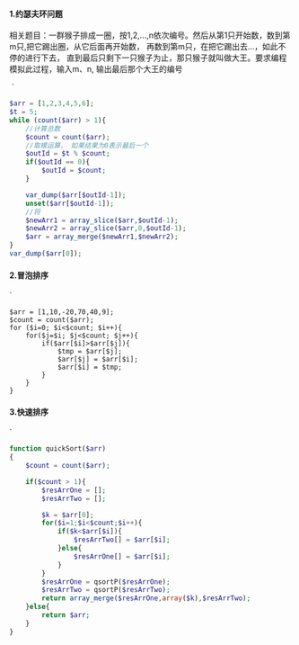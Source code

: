 #### 1.约瑟夫环问题

​	相关题目：一群猴子排成一圈，按1,2,…,n依次编号。然后从第1只开始数，数到第m只,把它踢出圈，从它后面再开始数， 再数到第m只，在把它踢出去…，如此不停的进行下去， 直到最后只剩下一只猴子为止，那只猴子就叫做大王。要求编程模拟此过程，输入m、n, 输出最后那个大王的编号

​	`

```php
$arr = [1,2,3,4,5,6];
$t = 5;
while (count($arr) > 1){
    //计算总数
    $count = count($arr);
    //取模运算， 如果结果为0表示最后一个
    $outId = $t % $count;
    if($outId == 0){
        $outId = $count;
    }

    var_dump($arr[$outId-1]);
    unset($arr[$outId-1]);
	//将
    $newArr1 = array_slice($arr,$outId-1);
    $newArr2 = array_slice($arr,0,$outId-1);
    $arr = array_merge($newArr1,$newArr2);
}
var_dump($arr[0]);
```

#### 2.冒泡排序

`

```
$arr = [1,10,-20,70,40,9];
$count = count($arr);
for ($i=0; $i<$count; $i++){
    for($j=$i; $j<$count; $j++){
        if($arr[$i]>$arr[$j]){
            $tmp = $arr[$j];
            $arr[$j] = $arr[$i];
            $arr[$i] = $tmp;
        }
    }
}
```

#### 3.快速排序

`

```php
function quickSort($arr)
{
    $count = count($arr);

    if($count > 1){
        $resArrOne = [];
        $resArrTwo = [];

        $k = $arr[0];
        for($i=1;$i<$count;$i++){
            if($k<$arr[$i]){
                $resArrTwo[] = $arr[$i];
            }else{
                $resArrOne[] = $arr[$i];
            }
        }
        $resArrOne = qsortP($resArrOne);
        $resArrTwo = qsortP($resArrTwo);
        return array_merge($resArrOne,array($k),$resArrTwo);
    }else{
        return $arr;
    }
}
```